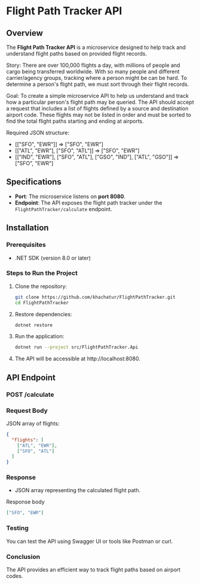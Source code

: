 # Flight Path Tracker API

## Overview

The **Flight Path Tracker API** is a microservice designed to help track and understand flight paths based on provided flight records.

Story: There are over 100,000 flights a day, with millions of people and cargo being transferred worldwide. With so many people and different carrier/agency groups, tracking where a person might be can be hard. To determine a person's flight path, we must sort through their flight records.

Goal: To create a simple microservice API to help us understand and track how a particular person's flight path may be queried. The API should accept a request that includes a list of flights defined by a source and destination airport code. These flights may not be listed in order and must be sorted to find the total flight paths starting and ending at airports.

Required JSON structure:

- [["SFO", "EWR"]] => ["SFO", "EWR"]
- [["ATL", "EWR"], ["SFO", "ATL"]] => ["SFO", "EWR"]
- [["IND", "EWR"], ["SFO", "ATL"], ["GSO", "IND"], ["ATL", "GSO"]] => ["SFO", "EWR"]

## Specifications

- **Port**: The microservice listens on **port 8080**.
- **Endpoint**: The API exposes the flight path tracker under the `FlightPathTracker/calculate` endpoint.

## Installation

### Prerequisites

- .NET SDK (version 8.0 or later)

### Steps to Run the Project

1. Clone the repository:

   ```bash
   git clone https://github.com/khachatur/FlightPathTracker.git
   cd FlightPathTracker

   ```

2. Restore dependencies:

   ```bash
   dotnet restore

   ```

3. Run the application:

   ```bash
   dotnet run --project src/FlightPathTracker.Api

   ```

4. The API will be accessible at http://localhost:8080.

## API Endpoint

### POST /calculate

### Request Body

JSON array of flights:

```json
{
  "flights": [
    ["ATL", "EWR"],
    ["SFO", "ATL"]
  ]
}
```

### Response

- JSON array representing the calculated flight path.

Response body

```json
["SFO", "EWR"]
```

### Testing

You can test the API using Swagger UI or tools like Postman or curl.

### Conclusion

The API provides an efficient way to track flight paths based on airport codes.
